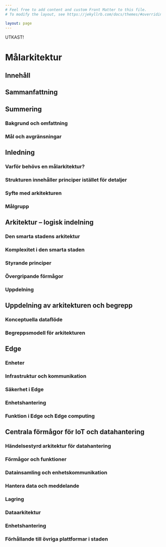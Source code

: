 ```yaml
---
# Feel free to add content and custom Front Matter to this file.
# To modify the layout, see https://jekyllrb.com/docs/themes/#overriding-theme-defaults

layout: page
---
```


UTKAST!


# Målarkitektur
## Innehåll
## Sammanfattning
## Summering
### Bakgrund och omfattning
### Mål och avgränsningar
## Inledning 
### Varför behövs en målarkitektur? 
### Strukturen innehåller principer istället för detaljer
### Syfte med arkitekturen
### Målgrupp
## Arkitektur – logisk indelning
### Den smarta stadens arkitektur
### Komplexitet i den smarta staden
### Styrande principer
### Övergripande förmågor
### Uppdelning
## Uppdelning av arkitekturen och begrepp 
### Konceptuella dataflöde  
### Begreppsmodell för arkitekturen 
## Edge
### Enheter
### Infrastruktur och kommunikation
### Säkerhet i Edge
### Enhetshantering
### Funktion i Edge och Edge computing 
## Centrala förmågor för IoT och datahantering 
### Händelsestyrd arkitektur för datahantering 
### Förmågor och funktioner 
### Datainsamling och enhetskommunikation
### Hantera data och meddelande
### Lagring 
### Dataarkitektur
### Enhetshantering
### Förhållande till övriga plattformar i staden
